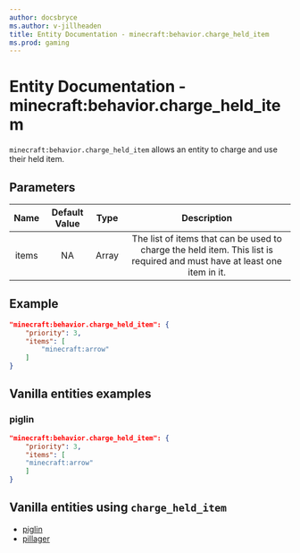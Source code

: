 ```yaml
---
author: docsbryce
ms.author: v-jillheaden
title: Entity Documentation - minecraft:behavior.charge_held_item
ms.prod: gaming
---
```


# Entity Documentation - minecraft:behavior.charge_held_item

`minecraft:behavior.charge_held_item` allows an entity to charge and use their held item.

## Parameters

| Name| Default Value| Type| Description |
|:-----------:|:-----------:|:-----------:|:-----------:|
| items| NA| Array| The list of items that can be used to charge the held item. This list is required and must have at least one item in it. |

## Example

```json
"minecraft:behavior.charge_held_item": {
    "priority": 3,
    "items": [
        "minecraft:arrow"
    ]
}
```

## Vanilla entities examples

### piglin

```json
"minecraft:behavior.charge_held_item": {
    "priority": 3,
    "items": [
    "minecraft:arrow"
    ]
}
```

## Vanilla entities using `charge_held_item`

- [piglin](../../../../Source/VanillaBehaviorPack_Snippets/entities/piglin.md)
- [pillager](../../../../Source/VanillaBehaviorPack_Snippets/entities/pillager.md)
